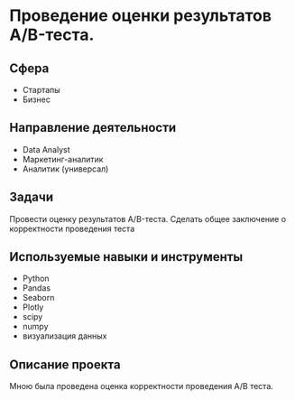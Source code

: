 #  Проведение оценки результатов A/B-теста.
## Сфера
* Стартапы
* Бизнес


## Направление деятельности
* Data Analyst
* Маркетинг-аналитик
* Аналитик (универсал)

## Задачи
Провести оценку результатов A/B-теста. Сделать общее заключение о корректности проведения теста

## Используемые навыки и инструменты
* Python
* Pandas
* Seaborn
* Plotly
* scipy
* numpy
* визуализация данных

## Описание проекта

Мною была проведена оценка корректности проведения А/В теста.
